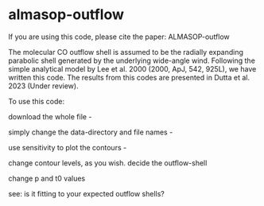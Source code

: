 # almasop-outflow
If you are using this code, please cite the paper: ALMASOP-outflow


The molecular CO outflow shell is assumed to be the radially expanding parabolic shell generated by the underlying wide-angle wind. Following the simple analytical model by Lee et al. 2000 (2000, ApJ, 542, 925L), we have written this code. The results from this codes are presented in Dutta et al. 2023 (Under review). 


To use this code: 

download the whole file - 

simply change the data-directory and file names - 

use sensitivity to plot the contours - 

change contour levels, as you wish. decide the outflow-shell

change p and t0 values

see: is it fitting to your expected outflow shells? 
